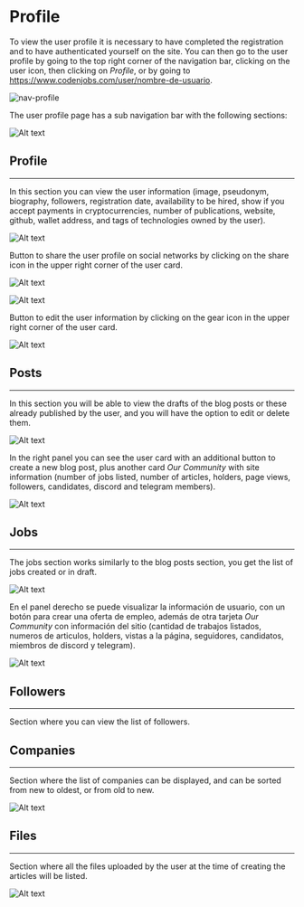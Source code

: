 # Profile
 
To view the user profile it is necessary to have completed the registration and to have authenticated yourself on the site. You can then go to the user profile by going to the top right corner of the navigation bar, clicking on the user icon, then clicking on *Profile*, or by going to https://www.codenjobs.com/user/nombre-de-usuario.
 
![nav-profile](https://res.cloudinary.com/codenjobs/image/upload/v1662210927/user/file/mejzmdfqo7bccwik6wxu.png)
 
The user profile page has a sub navigation bar with the following sections:
 
![Alt text](https://res.cloudinary.com/codenjobs/image/upload/v1660656038/user/file/fxgsdadbjiwxnihryj2g.png)
 
 
## Profile
- - -
 
In this section you can view the user information (image, pseudonym, biography, followers, registration date, availability to be hired, show if you accept payments in cryptocurrencies, number of publications, website, github, wallet address, and tags of technologies owned by the user).
 
![Alt text](https://res.cloudinary.com/codenjobs/image/upload/v1660656309/user/file/etasjtsmow6vh5qucjkv.png)
 
Button to share the user profile on social networks by clicking on the share icon in the upper right corner of the user card.
 
![Alt text](https://res.cloudinary.com/codenjobs/image/upload/v1660656320/user/file/kxsxn1j9rja9vi0ydru7.png)
 
![Alt text](https://res.cloudinary.com/codenjobs/image/upload/v1660656335/user/file/kfp6cyirgfggsrjfzpuw.png)
 
Button to edit the user information by clicking on the gear icon in the upper right corner of the user card.
 
![Alt text](https://res.cloudinary.com/codenjobs/image/upload/v1660656349/user/file/iebxfdlwre01vtk0sko2.png)
 
 
## Posts
- - -
 
In this section you will be able to view the drafts of the blog posts or these already published by the user, and you will have the option to edit or delete them.
 
![Alt text](https://res.cloudinary.com/codenjobs/image/upload/v1660656409/user/file/eeje2xzpabuia3uqtb3z.png)
 
In the right panel you can see the user card with an additional button to create a new blog post, plus another card *Our Community* with site information (number of jobs listed, number of articles, holders, page views, followers, candidates, discord and telegram members).
 
![Alt text](https://res.cloudinary.com/codenjobs/image/upload/v1660656361/user/file/smodgyzslekw6aln6j3x.png)
 
 
## Jobs
- - -
 
The jobs section works similarly to the blog posts section, you get the list of jobs created or in draft.
 
![Alt text](https://res.cloudinary.com/codenjobs/image/upload/v1660656440/user/file/irneebzxge9o3yyfbkwo.png)
 
En el panel derecho se puede visualizar la información de usuario, con un botón para crear una oferta de empleo, además de otra tarjeta *Our Community* con información del sitio (cantidad de trabajos listados, numeros de articulos, holders, vistas a la página, seguidores, candidatos, miembros de discord y telegram).
 
![Alt text](https://res.cloudinary.com/codenjobs/image/upload/v1660656361/user/file/smodgyzslekw6aln6j3x.png)
 
## Followers
- - -
 
Section where you can view the list of followers.
 
## Companies
- - -
 
Section where the list of companies can be displayed, and can be sorted from new to oldest, or from old to new.
 
![Alt text](https://res.cloudinary.com/codenjobs/image/upload/v1660656450/user/file/bqlmxhyc2gihjqqrhprq.png)
 
## Files
- - -
 
Section where all the files uploaded by the user at the time of creating the articles will be listed.
 
![Alt text](https://res.cloudinary.com/codenjobs/image/upload/v1660656459/user/file/emloicz7wfgxupd4v782.png)



